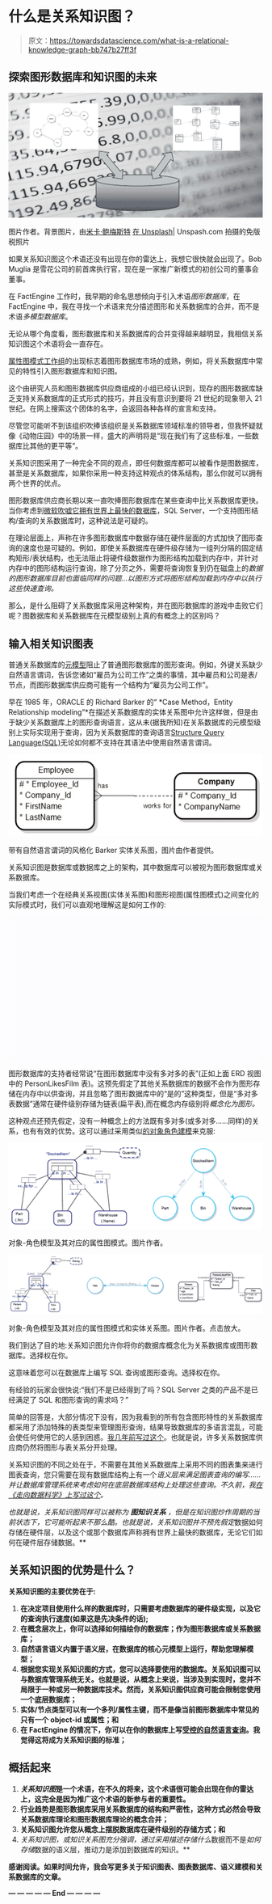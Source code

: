 # 什么是关系知识图？

> 原文：<https://towardsdatascience.com/what-is-a-relational-knowledge-graph-bb747b27ff3f>

## 探索图形数据库和知识图的未来

![](img/851560fafe70481b308cf3bfc8de52cb.png)

图片作者。背景图片，由[米卡·鲍梅斯特](https://unsplash.com/@mbaumi) [在 Unsplash](https://unsplash.com/photos/Wpnoqo2plFA?utm_source=unsplash&utm_medium=referral&utm_content=creditShareLink)| Unspash.com 拍摄的免版税照片

如果关系知识图这个术语还没有出现在你的雷达上，我想它很快就会出现了。Bob Muglia 是雪花公司的前首席执行官，现在是一家推广新模式的初创公司的董事会董事。

在 FactEngine 工作时，我早期的命名思想倾向于引入术语*图形数据库*，在 FactEngine 中，我在寻找一个术语来充分描述图形和关系数据库的合并，而不是术语*多模型数据库*。

无论从哪个角度看，图形数据库和关系数据库的合并变得越来越明显，我相信关系知识图这个术语将会一直存在。

[属性图模式工作组](https://ldbcouncil.org/gql-community/pgswg/)的出现标志着图形数据库市场的成熟，例如，将关系数据库中常见的特性引入图形数据库和知识图。

这个由研究人员和图形数据库供应商组成的小组已经认识到，现存的图形数据库缺乏支持关系数据库的正式形式的技巧，并且没有意识到要将 21 世纪的现象带入 21 世纪。在网上搜索这个团体的名字，会返回各种各样的宣言和支持。

尽管您可能听不到该组织吹捧该组织是关系数据库领域标准的领导者，但我怀疑就像《动物庄园》中的场景一样，盛大的声明将是“现在我们有了这些标准，一些数据库比其他的更平等”。

关系知识图采用了一种完全不同的观点，即任何数据库都可以被看作是图数据库，甚至是关系数据库，如果你采用一种支持这种观点的体系结构，那么你就可以拥有两个世界的优点。

图形数据库供应商长期以来一直吹捧图形数据库在某些查询中比关系数据库更快。当你考虑到[微软吹嘘它拥有世界上最快的数据库](https://cloudblogs.microsoft.com/sqlserver/2017/09/27/sql-server-2017-fast-faster-and-the-fastest-database-everywhere-you-need-it/#:~:text=SQL%20Server%202017%20is%20the,any%20workload%20your%20application%20needs.)，SQL Server，一个支持图形结构/查询的关系数据库时，这种说法是可疑的。

在理论层面上，声称在许多图形数据库中数据存储在硬件层面的方式加快了图形查询的速度也是可疑的。例如，即使关系数据库在硬件级存储为一组列分隔的固定结构矩形/表状结构，也无法阻止将硬件级数据作为图形结构加载到内存中，并针对内存中的图形结构运行查询，除了分页之外，需要将查询恢复到仍在磁盘上的*数据的图形数据库目前也面临同样的问题…以图形方式将图形结构加载到内存中以执行这些快速查询。*

那么，是什么阻碍了关系数据库采用这种架构，并在图形数据库的游戏中击败它们呢？图数据库和关系数据库在元模型级别上真的有概念上的区别吗？

## 输入相关知识图表

普通关系数据库的[元模型](https://en.wikipedia.org/wiki/Metamodeling)阻止了普通图形数据库的图形查询。例如，外键关系缺少自然语言谓词，告诉您诸如“雇员为公司工作”之类的事情，其中雇员和公司是表/节点，而图形数据库供应商可能有一个结构为“雇员为公司工作”。

早在 1985 年，ORACLE 的 Richard Barker 的“ *Case Method，Entity Relationship modeling”*在描述关系数据库的实体关系图中允许这样做，但是由于缺少关系数据库上的图形查询语言，这从未(据我所知)在关系数据库的元模型级别上实际实现用于查询，因为关系数据库的查询语言[Structure Query Language(SQL)](https://en.wikipedia.org/wiki/SQL)无论如何都不支持在其语法中使用自然语言谓词。

![](img/24a3f15f0aeb9c0d0a901fe420bbf5b8.png)

带有自然语言谓词的风格化 Barker 实体关系图，图片由作者提供。

关系知识图是数据库或数据库之上的架构，其中数据库可以被视为图形数据库或关系数据库。

当我们考虑一个在经典关系视图(实体关系图)和图形视图(属性图模式)之间变化的实际模式时，我们可以直观地理解这是如何工作的:

![](img/5cb2858fed99391b35f1dbbf6c679f57.png)

图形数据库的支持者经常说“在图形数据库中没有多对多的表”(正如上面 ERD 视图中的 PersonLikesFilm 表)。这预先假定了其他关系数据库的数据不会作为图形存储在内存中以供查询，并且忽略了图形数据库中的“是的”这种类型，但是“多对多表数据”通常在硬件级别存储为链表(扁平表),而在概念内存级别将*概念化为图形。*

这种观点还预先假定，没有一种概念上的方法既有多对多(或多对多……同样)的关系，也有有效的优势。这可以通过采用类似[的对象角色建模](https://en.wikipedia.org/wiki/Object-role_modeling)来克服:

![](img/4af0f87f635c821ef7d338dcc2cb2fe3.png)

对象-角色模型及其对应的属性图模式。图片作者。

![](img/6aa31217aef18b6a045be1cecc1cc37c.png)

对象-角色模型及其对应的属性图模式和实体关系图。图片作者。点击放大。

我们到达了目的地:关系知识图允许你将你的数据库概念化为关系数据库或图形数据库。选择权在你。

这意味着您可以在数据库上编写 SQL 查询或图形查询。选择权在你。

有经验的玩家会很快说:“我们不是已经得到了吗？SQL Server 之类的产品不是已经满足了 SQL 和图形查询的需求吗？”

简单的回答是，大部分情况下没有，因为我看到的所有包含图形特性的关系数据库都采用了添加特殊的表类型来管理图形查询，结果导致数据库的多语言混乱，可能会使任何使用它的人感到困惑。[我几年前写过这个](https://victormorgante.medium.com/sql-server-2017-2019-an-opportunity-lost-2f3ee978bfda)。也就是说，许多关系数据库供应商仍然将图形与表关系分开处理。

关系知识图的不同之处在于，不需要在其他关系数据库上采用不同的图表集来进行图表查询，您只需要在现有数据库结构上有一个*语义层来满足图表查询的编写……并让数据库管理系统来考虑如何在底层数据库结构上处理这些查询。不久前，我[在《走向数据科学》上写过这个](/the-factengine-architecture-6d90ac09b8b8)。*

*也就是说，关系知识图同样可以被称为 ***图知识关系*** ，但是在知识图炒作周期的当前状态下，它可能听起来不那么酷。也就是说，关系知识图并不预先假定*数据如何存储在硬件层，以及这个或那个数据库声称拥有世界上最快的数据库，无论它们如何在硬件层存储数据。**

## **关系知识图的优势是什么？**

**关系知识图的主要优势在于:**

1.  **在决定项目使用什么样的数据库时，只需要考虑数据库的硬件级实现，以及它的查询执行速度(如果这是先决条件的话);**
2.  **在概念层次上，你可以选择如何描绘你的数据库；作为图形数据库或关系数据库；**
3.  **自然语言语义内置于语义层，在数据库的核心元模型上运行，帮助您理解模型；**
4.  **根据您实现关系知识图的方式，您可以选择要使用的数据库。关系知识图可以与数据库管理系统无关。也就是说，从概念上来说，当涉及到实现时，您并不局限于一种或另一种数据库技术。然而，关系知识图供应商可能会限制您使用一个底层数据库；**
5.  **实体/节点类型可以有一个多列/属性主键，而不是像当前图形数据库中常见的只有一个 object-id 或属性；和**
6.  **在 FactEngine 的情况下，你可以在你的数据库上写[受控的自然语言查询](/natural-language-queries-for-real-this-time-5383bf42ad2a)。我觉得这将成为关系知识图的标准；**

## **概括起来**

1.  ***关系知识图*是一个术语，在不久的将来，这个术语很可能会出现在你的雷达上，这完全是因为推广这个术语的新参与者的重要性。**
2.  **行业趋势是图形数据库采用关系数据库的结构和严密性，这种方式必然会导致关系数据库理论和图形数据库理论的概念合并；**
3.  **关系知识图允许您从概念上摆脱数据库在硬件级别的存储方式；和**
4.  ***关系知识图，或知识关系图*充分强调，通过采用描述*存储什么*数据而不是*如何存储*数据的语义层，推动力是添加到数据库的知识。**

**感谢阅读。如果时间允许，我会写更多关于知识图表、图表数据库、语义建模和关系数据库的文章。**

**— — — — — End — — — —**